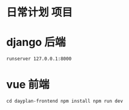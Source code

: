 # 日常计划 项目

# django 后端
``
runserver 127.0.0.1:8000
``

# vue 前端
``
cd dayplan-frontend
npm install
npm run dev
``